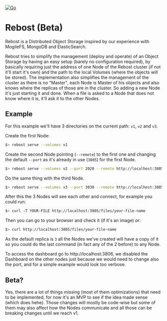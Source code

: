 [![Go](https://github.com/xescugc/rebost/actions/workflows/go.yml/badge.svg)](https://github.com/xescugc/rebost/actions/workflows/go.yml)

# Rebost (Beta)

Rebost is a Distributed Object Storage inspired by our experience with MogileFS, MongoDB and ElasticSearch.

Rebost tries to simplify the management (deploy and operate) of an Object Storage by having an easy setup (barely no configuration required), by basically requiring just the address of one Node of the Rebost cluster (if not it'll start it's own)  and the path to the local Volumes (where the objects will be stored).
The implementation also simplifies the management of the cluster as there is no "Master", each Node is Master of his objects and also knows where the replicas of those are in the cluster. So adding a new Node it's just starting it and done. When a file is asked to a Node that does not know where it is, it'll ask it to the other Nodes.

## Example

For this example we'll have 3 directories on the current path: `v1`, `v2` and `v3`.

Create the first Node:

```bash
$> rebost serve --volumes v1
```

Create the second Node pointing (`--remote`) to the first one and changing the default `--port` as it's already in use (`3805`) for the first Node.

```bash
$> rebost serve --volumes v2 --port 2020 --remote http://localhost:3805 --dashboard.enabled false
```

Do the same thing with the third Node.

```bash
$> rebost serve --volumes v3 --port 3030 --remote http://localhost:3805 --dashboard.enabled false
```

After this the 3 Nodes will see each other and connect, for example you could run:

```bash
$> curl -T YOUR-FILE http://localhost:3805/files/your-file-name
```

Then you can go to your browser and check it (if it's an image) or:

```bash
$> curl http://localhost:3805/files/your-file-name
```

As the default replica is `3` all the Nodes we've created will have a copy of it so you could do the last command (in fact any of the 2 before) to any Node.

To access the dashboard go to http://localhost:3806, we disabled the Dashboard on the other nodes just because we would need to change also the port, and for a simple example would look too verbose.

## Beta?

Yes, there are a lot of things missing (most of them optimizations) that need to be implemented, for now it's an MVP to see if the idea made sense (which does hehe). Those changes will mostly be code-wise but some of them may also affect how the Nodes communicate and all those can be breaking changes until we reach v1.
